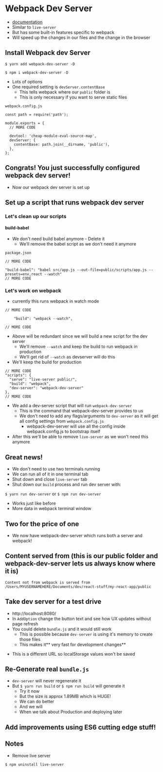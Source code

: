 # Webpack Dev Server
* [documentation](https://webpack.js.org/configuration/dev-server/)
* Similar to `live-server`
* But has some built-in features specific to webpack
* Will speed up the changes in our files and the change in the browser

## Install Webpack dev Server
`$ yarn add webpack-dev-server -D`

`$ npm i webpack-dev-server -D`

* Lots of options
* One required setting is `devServer.contentBase`
    - This tells webpack where our `public` folder is
    - This is only necessary if you want to serve static files

`webpack.config.js`

```
const path = require('path');

module.exports = {
  // MORE CODE

  devtool: 'cheap-module-eval-source-map',
  devServer: {
    contentBase: path.join(__dirname, 'public'),
  },
};
```

## Congrats! You just successfully configured webpack dev server!
* Now our webpack dev server is set up

## Set up a script that runs webpack dev server

### Let's clean up our scripts
#### build-babel
* We don't need build babel anymore - Delete it
  - We'll remove the babel script as we don't need it anymore

`package.json`

```
// MORE CODE

"build-babel": "babel src/app.js --out-file=public/scripts/app.js --presets=env,react --watch"
// MORE CODE
```

### Let's work on webpack
* currently this runs webpack in watch mode

```
// MORE CODE

    "build": "webpack --watch",

// MORE CODE
```

* Above will be redundant since we will build a new script for the dev server
  - We'll remove `--watch` and keep the build to run webpack in production
  - We'll get rid of `--watch` as devserver will do this
* We'll keep the build for production

```
// MORE CODE
"scripts": {
  "serve": "live-server public/",
  "build": "webpack",
  "dev-server": "webpack-dev-server"
},
// MORE CODE
```

* We add a dev-server script that will run `webpack-dev-server`
  - This is the command that webpack-dev-server provides to us
  - We don't need to add any flags/arguments to `dev-server` as it will get all config settings from `webpack.config.js`
    + webpack-dev-server will use all the config inside webpack.config.js to bootstrap itself
* After this we'll be able to remove `live-server` as we won't need this anymore

## Great news!
* We don't need to use two terminals running
* We can run all of it in one terminal tab
* Shut down and close `live-server` tab
* Shut down our `build` process and run dev server with:

`$ yarn run dev-server` or `$ npm run dev-server`

* Works just like before
* More data in webpack terminal window

## Two for the price of one
* We now have webpack-dev-server which runs both a server and webpack!

## Content served from (this is our public folder and webpack-dev-server lets us always know where it is)
`Content not from webpack is served from /Users/MYUSERNAMEHERE/Documents/dev/react-stuff/my-react-app/public`

## Take dev server for a test drive
* http://localhost:8080/
* In `AddOption` change the button text and see how UX updates without page refresh
* You could delete `bundle.js` and it would still work
    - This is possible because `dev-server` is using it's memory to create those files
    - This makes it** very fast for development changes**
+ This is a different URL so localStorage values won't be saved

## Re-Generate real `bundle.js`
* `dev-server` will never regenerate it
* But `$ yarn run build` or `$ npm run build` will generate it
    - Try it now
    - But the size is approx 1.89MB which is HUGE!
    - We can do better
    - And we will
    - When we talk about Production and deploying later

## Add improvements using ES6 cutting edge stuff! 

## Notes
* Remove live server

`$ npm uninstall live-server`
